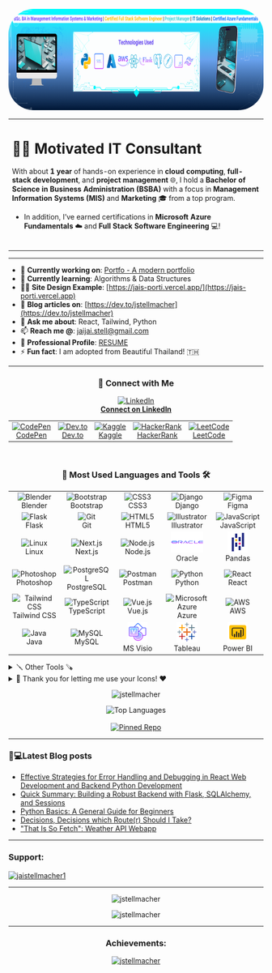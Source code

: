 <p align="center">
  <img src="linkedin_banner (1).png" alt="Profile GIF" height="200" style="border-radius: 50px;">
</p>

<table align="center">
  <tr>
    <td align="left">
      
<h1> 👨‍💻 Motivated IT Consultant  </h1>

With about **1 year** of hands-on experience in **cloud computing**, **full-stack development**, and **project management** 🌐, I hold a **Bachelor of Science in Business Administration (BSBA)** with a focus in **Management Information Systems (MIS)** and **Marketing** 🎓 from a top program. 

- In addition, I’ve earned certifications in **Microsoft Azure Fundamentals** ☁️ and **Full Stack Software Engineering** 💻!
<br></br>
</td>
</tr>
</table>
<hr>

- 🔭 **Currently working on**: [Portfo - A modern portfolio](https://github.com/jstellmacher/portfo-frontend)
- 🌱 **Currently learning**: Algorithms & Data Structures
- 👨‍💻 **Site Design Example**: [https://jais-porti.vercel.app/](https://jais-porti.vercel.app)
- 📝 **Blog articles on**: [https://dev.to/jstellmacher](https://dev.to/jstellmacher)
- 💬 **Ask me about**: React, Tailwind, Python
- 📫 **Reach me @**: jaijai.stell@gmail.com
- 📄 **Professional Profile**: [RESUME](https://docs.google.com/document/d/1VLkC0Zy2qz4mmUR__-OPIQ1Gn7AhhFv5b41P0xn1PIc/edit?usp=sharing)
- ⚡ **Fun fact**: I am adopted from Beautiful Thailand! 🇹🇭

<hr>

<h3 align="center">💼 Connect with Me</h3>

<!-- LinkedIn Button -->
<p align="center">
  <a href="https://linkedin.com/in/jaichuang-stellmacher" target="_blank">
    <img src="https://skillicons.dev/icons?i=linkedin" alt="LinkedIn" height="64" width="64"/>
    <br/><strong>Connect on LinkedIn</strong>
  </a>
</p>
 

<!-- Social Media Table -->
<table align="center">
  <tr>
    <td align="center">
      <a href="https://codepen.io/jaistell" target="_blank">
        <img src="https://raw.githubusercontent.com/rahuldkjain/github-profile-readme-generator/master/src/images/icons/Social/codepen.svg" alt="CodePen" height="30" width="40"/>
        <br/>CodePen
      </a>
    </td>
    <td align="center">
      <a href="https://dev.to/jstellmacher" target="_blank">
        <img src="https://raw.githubusercontent.com/rahuldkjain/github-profile-readme-generator/master/src/images/icons/Social/devto.svg" alt="Dev.to" height="30" width="40"/>
        <br/>Dev.to
      </a>
    </td>
    <td align="center">
      <a href="https://kaggle.com/jaistell" target="_blank">
        <img src="https://raw.githubusercontent.com/rahuldkjain/github-profile-readme-generator/master/src/images/icons/Social/kaggle.svg" alt="Kaggle" height="30" width="40"/>
        <br/>Kaggle
      </a>
    </td>
    <td align="center">
      <a href="https://www.hackerrank.com/jaijai_stell" target="_blank">
        <img src="https://raw.githubusercontent.com/rahuldkjain/github-profile-readme-generator/master/src/images/icons/Social/hackerrank.svg" alt="HackerRank" height="30" width="40"/>
        <br/>HackerRank
      </a>
    </td>
    <td align="center">
      <a href="https://www.leetcode.com/jstellmacher" target="_blank">
        <img src="https://raw.githubusercontent.com/rahuldkjain/github-profile-readme-generator/master/src/images/icons/Social/leet-code.svg" alt="LeetCode" height="30" width="40"/>
        <br/>LeetCode
      </a>
    </td>
  </tr>
</table>
<br>

<h3 align="center">🤟 Most Used Languages and Tools 🛠️</h3>

<table align="center">
  <tr>
    <td align="center" width="100">
      <img src="https://skillicons.dev/icons?i=blender" alt="Blender" width="40" height="40"/><br>Blender
    </td>
    <td align="center" width="100">
      <img src="https://skillicons.dev/icons?i=bootstrap" alt="Bootstrap" width="40" height="40"/><br>Bootstrap
    </td>
    <td align="center" width="100">
      <img src="https://skillicons.dev/icons?i=css" alt="CSS3" width="40" height="40"/><br>CSS3
    </td>
    <td align="center" width="100">
      <img src="https://skillicons.dev/icons?i=django" alt="Django" width="40" height="40"/><br>Django
    </td>
    <td align="center" width="100">
      <img src="https://skillicons.dev/icons?i=figma" alt="Figma" width="40" height="40"/><br>Figma
    </td>
  </tr>
  <tr>
    <td align="center" width="100">
      <img src="https://skillicons.dev/icons?i=flask" alt="Flask" width="40" height="40"/><br>Flask
    </td>
    <td align="center" width="100">
      <img src="https://skillicons.dev/icons?i=git" alt="Git" width="40" height="40"/><br>Git
    </td>
    <td align="center" width="100">
      <img src="https://skillicons.dev/icons?i=html" alt="HTML5" width="40" height="40"/><br>HTML5
    </td>
    <td align="center" width="100">
      <img src="https://skillicons.dev/icons?i=illustrator" alt="Illustrator" width="40" height="40"/><br>Illustrator
    </td>
    <td align="center" width="100">
      <img src="https://skillicons.dev/icons?i=javascript" alt="JavaScript" width="40" height="40"/><br>JavaScript
    </td>
  </tr>
  <tr>
    <td align="center" width="100">
      <img src="https://skillicons.dev/icons?i=linux" alt="Linux" width="40" height="40"/><br>Linux
    </td>
    <td align="center" width="100">
      <img src="https://skillicons.dev/icons?i=nextjs" alt="Next.js" width="40" height="40"/><br>Next.js
    </td>
    <td align="center" width="100">
      <img src="https://skillicons.dev/icons?i=nodejs" alt="Node.js" width="40" height="40"/><br>Node.js
    </td>
    <td align="center" width="100">
<a target="_blank" href="https://icons8.com/icon/69475/oracle-logo">
    <img src="icons8-oracle-logo.svg" alt="Oracle logo" width="64" height="40"/>
</a>
<br>
Oracle<br>
    </td>
    <td align="center" width="100">
      <img src="icons8-pandas.svg" alt="Pandas" width="40" height="40"/><br>Pandas
    </td>
  </tr>
  <tr>
    <td align="center" width="100">
      <img src="https://skillicons.dev/icons?i=photoshop" alt="Photoshop" width="40" height="40"/><br>Photoshop
    </td>
    <td align="center" width="100">
      <img src="https://skillicons.dev/icons?i=postgresql" alt="PostgreSQL" width="40" height="40"/><br>PostgreSQL
    </td>
    <td align="center" width="100">
      <img src="https://skillicons.dev/icons?i=postman" alt="Postman" width="40" height="40"/><br>Postman
    </td>
    <td align="center" width="100">
      <img src="https://skillicons.dev/icons?i=python" alt="Python" width="40" height="40"/><br>Python
    </td>
    <td align="center" width="100">
      <img src="https://skillicons.dev/icons?i=react" alt="React" width="40" height="40"/><br>React
    </td>
  </tr>
  <tr>
    <td align="center" width="100">
      <img src="https://skillicons.dev/icons?i=tailwind" alt="Tailwind CSS" width="40" height="40"/><br>Tailwind CSS
    </td>
    <td align="center" width="100">
      <img src="https://skillicons.dev/icons?i=typescript" alt="TypeScript" width="40" height="40"/><br>TypeScript
    </td>
    <td align="center" width="100">
      <img src="https://skillicons.dev/icons?i=vuejs" alt="Vue.js" width="40" height="40"/><br>Vue.js
    </td>
    <td align="center" width="100">
      <img src="https://skillicons.dev/icons?i=azure" alt="Microsoft Azure" width="40" height="40"/><br>Azure
    </td>
    <td align="center" width="100">
      <img src="https://skillicons.dev/icons?i=aws" alt="AWS" width="40" height="40"/><br>AWS
    </td>
  </tr>
  <tr>
    <td align="center" width="100">
      <img src="https://skillicons.dev/icons?i=java" alt="Java" width="40" height="40"/><br>Java
    </td>
    <td align="center" width="100">
      <img src="https://skillicons.dev/icons?i=mysql" alt="MySQL" width="40" height="40"/><br>MySQL
    </td>
    <td align="center" width="100">
      <img src="icons8-visio.svg" alt="MS Visio" width="40" height="40"/><br>MS Visio
    </td>
    <td align="center" width="100">
      <img src="icons8-tableau-software.svg" alt="Tableau" width="40" height="40"/><br>Tableau
    </td>
    <td align="center" width="100">
      <img src="icons8-power-bi.svg" alt="Power BI" width="40" height="40"/><br>Power BI
    </td>
  </tr>
</table>

<details>
  <summary>🪛 Other Tools 🪚</summary>
  <table align="center">
  <tr>
    <td align="center" width="100">
      <img src="https://skillicons.dev/icons?i=anaconda" alt="Anaconda" width="40" height="40"/>
      <br>Anaconda
    </td>
    <td align="center" width="100">
      <img src="https://skillicons.dev/icons?i=apple" alt="Apple" width="40" height="40"/>
      <br>Apple
    </td>
    <td align="center" width="100">
      <img src="https://skillicons.dev/icons?i=codepen" alt="CodePen" width="40" height="40"/>
      <br>CodePen
    </td>
    <td align="center" width="100">
      <img src="https://skillicons.dev/icons?i=devto" alt="Dev.to" width="40" height="40"/>
      <br>Dev.to
    </td>
    <td align="center" width="100">
      <img src="https://skillicons.dev/icons?i=discord" alt="Discord" width="40" height="40"/>
      <br>Discord
    </td>
  </tr>
  <tr>
    <td align="center" width="100">
      <img src="https://skillicons.dev/icons?i=django" alt="Django" width="40" height="40"/>
      <br>Django
    </td>
    <td align="center" width="100">
      <img src="https://skillicons.dev/icons?i=figma" alt="Figma" width="40" height="40"/>
      <br>Figma
    </td>
    <td align="center" width="100">
      <img src="https://skillicons.dev/icons?i=gcp" alt="GCP" width="40" height="40"/>
      <br>GCP
    </td>
    <td align="center" width="100">
      <img src="https://skillicons.dev/icons?i=git" alt="Git" width="40" height="40"/>
      <br>Git
    </td>
    <td align="center" width="100">
      <img src="https://skillicons.dev/icons?i=github" alt="GitHub" width="40" height="40"/>
      <br>GitHub
    </td>
  </tr>
  <tr>
    <td align="center" width="100">
      <img src="https://skillicons.dev/icons?i=gradle" alt="Gradle" width="40" height="40"/>
      <br>Gradle
    </td>
    <td align="center" width="100">
      <img src="https://skillicons.dev/icons?i=graphql" alt="GraphQL" width="40" height="40"/>
      <br>GraphQL
    </td>
    <td align="center" width="100">
      <img src="https://skillicons.dev/icons?i=heroku" alt="Heroku" width="40" height="40"/>
      <br>Heroku
    </td>
    <td align="center" width="100">
      <img src="https://skillicons.dev/icons?i=idea" alt="IntelliJ IDEA" width="40" height="40"/>
      <br>IDEA
    </td>
    <td align="center" width="100">
      <img src="https://skillicons.dev/icons?i=jquery" alt="jQuery" width="40" height="40"/>
      <br>jQuery
    </td>
  </tr>
  <tr>
    <td align="center" width="100">
      <img src="https://skillicons.dev/icons?i=md" alt="Markdown" width="40" height="40"/>
      <br>Markdown
    </td>
    <td align="center" width="100">
      <img src="https://skillicons.dev/icons?i=notion" alt="Notion" width="40" height="40"/>
      <br>Notion
    </td>
    <td align="center" width="100">
      <img src="https://skillicons.dev/icons?i=npm" alt="NPM" width="40" height="40"/>
      <br>NPM
    </td>
    <td align="center" width="100">
      <img src="https://skillicons.dev/icons?i=powershell" alt="PowerShell" width="40" height="40"/>
      <br>PowerShell
    </td>
    <td align="center" width="100">
      <img src="https://skillicons.dev/icons?i=pycharm" alt="PyCharm" width="40" height="40"/>
      <br>PyCharm
    </td>
  </tr>
  <tr>
    <td align="center" width="100">
      <img src="https://skillicons.dev/icons?i=pytorch" alt="PyTorch" width="40" height="40"/>
      <br>PyTorch
    </td>
    <td align="center" width="100">
      <img src="https://skillicons.dev/icons?i=redux" alt="Redux" width="40" height="40"/>
      <br>Redux
    </td>
    <td align="center" width="100">
      <img src="https://skillicons.dev/icons?i=sqlite" alt="SQLite" width="40" height="40"/>
      <br>SQLite
    </td>
    <td align="center" width="100">
      <img src="https://skillicons.dev/icons?i=stackoverflow" alt="Stack Overflow" width="40" height="40"/>
      <br>Stack Overflow
    </td>
    <td align="center" width="100">
      <img src="https://skillicons.dev/icons?i=sklearn" alt="scikit-learn" width="40" height="40"/>
      <br>scikit-learn
    </td>
  </tr>
  <tr>
    <td align="center" width="100">
      <img src="https://skillicons.dev/icons?i=tailwind" alt="Tailwind CSS" width="40" height="40"/>
      <br>Tailwind
    </td>
    <td align="center" width="100">
      <img src="https://skillicons.dev/icons?i=tensorflow" alt="TensorFlow" width="40" height="40"/>
      <br>TensorFlow
    </td>
    <td align="center" width="100">
      <img src="https://skillicons.dev/icons?i=ts" alt="TypeScript" width="40" height="40"/>
      <br>TypeScript
    </td>
    <td align="center" width="100">
      <img src="https://skillicons.dev/icons?i=ubuntu" alt="Ubuntu" width="40" height="40"/>
      <br>Ubuntu
    </td>
    <td align="center" width="100">
      <img src="https://skillicons.dev/icons?i=vercel" alt="Vercel" width="40" height="40"/>
      <br>Vercel
    </td>
  </tr>
  <tr>
    <td align="center" width="100">
      <img src="https://skillicons.dev/icons?i=visualstudio" alt="Visual Studio" width="40" height="40"/>
      <br>Visual Studio
    </td>
    <td align="center" width="100">
      <img src="https://skillicons.dev/icons?i=vscode" alt="VS Code" width="40" height="40"/>
      <br>VS Code
    </td>
    <td align="center" width="100">
      <img src="https://skillicons.dev/icons?i=wordpress" alt="WordPress" width="40" height="40"/>
      <br>WordPress
    </td>
    <td align="center" width="100">
      <img src="https://skillicons.dev/icons?i=xd" alt="Adobe XD" width="40" height="40"/>
      <br>Adobe XD
    </td>
  </tr>
</table>
</details>

<details>
  <summary>🙏 Thank you for letting me use your Icons! ❤️ </summary>
  <ul>
    <li><a target="_blank" href="https://github.com/tandpfun/skill-icons">Majority of Icons come from: tandpfun's Github repo which is linked. Thank you!</a></li>
    <br>
    <li><a target="_blank" href="https://icons8.com">Oracle Icon from Icons8 Thank you!</a></li>
    <li><a target="_blank" href="https://icons8.com">Pandas Icon from Icons8 Thank you!</a></li>
    <li><a target="_blank" href="https://icons8.com">Microsoft Visio Icon from Icons8 Thank you!</a></li>
    <li><a target="_blank" href="https://icons8.com">Tableau Icon from Icons8 Thank you!</a></li>
    <li><a target="_blank" href="https://icons8.com">Power Bi Icon from Icons8 Thank you!</a></li>
  </ul>
</details>
<p align="center"> <img src="https://komarev.com/ghpvc/?username=jstellmacher&label=Profile%20views&color=0e75b6&style=flat" alt="jstellmacher" /> </p>

<p align="center">
  <!-- Break added to improve vertical spacing -->
  <img src="https://github-readme-stats.vercel.app/api/top-langs?username=jstellmacher&show_icons=true&locale=en&layout=donut" alt="Top Languages"/>
  <br><br>
  <a href="https://github.com/jstellmacher/jais_porti/">
    <img src="https://github-readme-stats.vercel.app/api/pin/?username=jstellmacher&repo=jais_porti" alt="Pinned Repo"/>
  </a>
</p>

<hr>

### 📔💻Latest Blog posts

<!-- BLOG-POST-LIST:START -->
- [Effective Strategies for Error Handling and Debugging in React Web Development and Backend Python Development](https://dev.to/jstellmacher/effective-strategies-for-error-handling-and-debugging-in-react-web-development-and-backend-python-development-20ca)
- [Quick Summary: Building a Robust Backend with Flask, SQLAlchemy, and Sessions](https://dev.to/jstellmacher/quick-summary-building-a-robust-backend-with-flask-sqlalchemy-and-sessions-5ag8)
- [Python Basics: A General Guide for Beginners](https://dev.to/jstellmacher/python-basics-a-general-guide-for-beginners-1ii9)
- [Decisions, Decisions which Route&lpar;r&rpar; Should I Take?](https://dev.to/jstellmacher/decisions-decisions-which-router-should-i-take-1had)
- [&quot;That Is So Fetch&quot;: Weather API Webapp](https://dev.to/jstellmacher/that-is-so-fetch-weather-api-webapp-1fo5)
<!-- BLOG-POST-LIST:END -->

<hr>
<h3 align="left">Support:</h3>
<p><a href="https://ko-fi.com/jaistellmacher1"> <img align="center" src="https://cdn.ko-fi.com/cdn/kofi3.png?v=3" height="50" width="210" alt="jaistellmacher1" /></a></p>
<hr>
<p align="center">
<p align="center"><img src="https://github-readme-stats.vercel.app/api?username=jstellmacher&show_icons=true&locale=en&theme=" alt="jstellmacher" /></p>
<p align="center"><img src="https://github-readme-streak-stats.herokuapp.com/?user=jstellmacher&" alt="jstellmacher" /></p>

</p>
<hr>
<h3 align="center">Achievements:</h3>
<p align="center"> <a href="https://github.com/ryo-ma/github-profile-trophy"><img src="https://github-profile-trophy.vercel.app/?username=jstellmacher" alt="jstellmacher" /></a> </p>
&nbsp;
